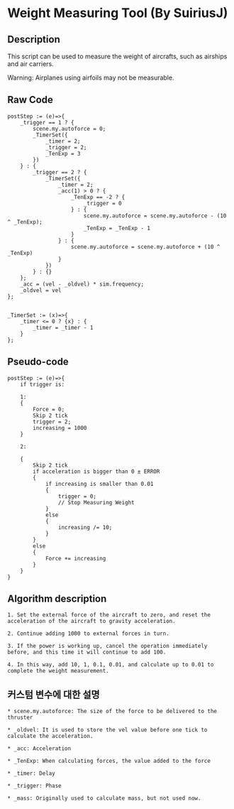 Weight Measuring Tool (By SuiriusJ)
=======================
## Description

This script can be used to measure the weight of aircrafts, such as airships and air carriers.

Warning: Airplanes using airfoils may not be measurable.

## Raw Code

    postStep := (e)=>{
        _trigger == 1 ? {
            scene.my.autoforce = 0;
            _TimerSet({
                _timer = 2;
                _trigger = 2;
                _TenExp = 3
            })
        } : {
            _trigger == 2 ? {
                _TimerSet({
                    _timer = 2;
                    _acc(1) > 0 ? {
                        _TenExp == -2 ? {
                            _trigger = 0
                        } : {
                            scene.my.autoforce = scene.my.autoforce - (10 ^ _TenExp);
                            _TenExp = _TenExp - 1
                        }
                    } : {
                        scene.my.autoforce = scene.my.autoforce + (10 ^ _TenExp)
                    }
                })
            } : {}
        };
        _acc = (vel - _oldvel) * sim.frequency;
        _oldvel = vel
    };


    _TimerSet := (x)=>{
        _timer <= 0 ? {x} : {
            _timer = _timer - 1
        }
    };

## Pseudo-code

    postStep := (e)=>{
        if trigger is:

        1:
        {
            Force = 0;
            Skip 2 tick
            trigger = 2;
            increasing = 1000
        }

        2:

        {
            Skip 2 tick
            if acceleration is bigger than 0 ± ERROR
            {
                if increasing is smaller than 0.01
                {
                    trigger = 0;
                    // Stop Measuring Weight
                }
                else
                {
                    increasing /= 10;
                }
            }
            else
            {
                Force += increasing
            }
        }
    }

## Algorithm description

    1. Set the external force of the aircraft to zero, and reset the acceleration of the aircraft to gravity acceleration.

    2. Continue adding 1000 to external forces in turn.

    3. If the power is working up, cancel the operation immediately before, and this time it will continue to add 100.

    4. In this way, add 10, 1, 0.1, 0.01, and calculate up to 0.01 to complete the weight measurement.


## 커스텀 변수에 대한 설명

    * scene.my.autoforce: The size of the force to be delivered to the thruster

    * _oldvel: It is used to store the vel value before one tick to calculate the acceleration.
    
    * _acc: Acceleration

    * _TenExp: When calculating forces, the value added to the force

    * _timer: Delay

    * _trigger: Phase
    
    * _mass: Originally used to calculate mass, but not used now.
